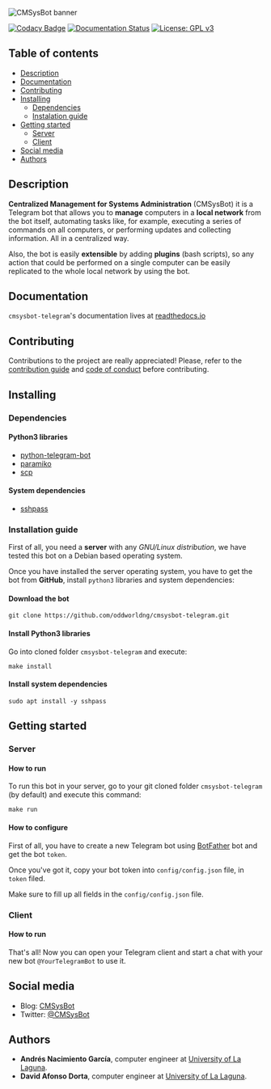 ![CMSysBot banner](https://i.imgur.com/7Wr1jcj.jpg)

[![Codacy Badge](https://api.codacy.com/project/badge/Grade/84f263db2a964e39a24a352772e9c8aa)](https://app.codacy.com/app/Dibad/cmsysbot-telegram?utm_source=github.com&utm_medium=referral&utm_content=oddworldng/cmsysbot-telegram&utm_campaign=Badge_Grade_Settings)
[![Documentation Status](https://readthedocs.org/projects/cmsysbot-telegram/badge/?version=latest)](https://cmsysbot-telegram.readthedocs.io/en/latest/?badge=latest)
[![License: GPL v3](https://img.shields.io/badge/License-GPLv3-blue.svg)](https://www.gnu.org/licenses/gpl-3.0)

## Table of contents
* [Description](#description)
* [Documentation](#documentation)
* [Contributing](#contributing)
* [Installing](#installing)
  * [Dependencies](#dependencies)
  * [Instalation guide](#installation-guide)
* [Getting started](#getting-started)
  * [Server](#server)
  * [Client](#client)
* [Social media](#social-media)
* [Authors](#authors)

## Description

__Centralized Management for Systems Administration__ (CMSysBot) it is a Telegram bot that allows you to __manage__ computers in a __local network__ from the bot itself, automating tasks like, for example, executing a series of commands on all computers, or performing updates and collecting information. All in a centralized way.

Also, the bot is easily __extensible__ by adding __plugins__ (bash scripts), so any action that could be performed on a single computer can be easily replicated to the whole local network by using the bot.

## Documentation

`cmsysbot-telegram`'s documentation lives at [readthedocs.io](https://cmsysbot-telegram.readthedocs.io)

## Contributing

Contributions to the project are really appreciated! Please, refer to the [contribution guide](https://github.com/oddworldng/cmsysbot-telegram/blob/master/CONTRIBUTING.md) and [code of conduct](https://github.com/oddworldng/cmsysbot-telegram/blob/master/CONTRIBUTING.md) before contributing.

## Installing

### Dependencies

#### Python3 libraries

* [python-telegram-bot](https://pypi.org/project/python-telegram-bot/)
* [paramiko](https://pypi.org/project/paramiko/)
* [scp](https://pypi.org/project/scp/)

#### System dependencies

* [sshpass](https://linux.die.net/man/1/sshpass)

### Installation guide

First of all, you need a __server__ with any _GNU/Linux distribution_, we have tested this bot on a Debian based operating system.

Once you have installed the server operating system, you have to get the bot from __GitHub__, install `python3` libraries and system dependencies:

#### Download the bot

```console
git clone https://github.com/oddworldng/cmsysbot-telegram.git
```

#### Install Python3 libraries

Go into cloned folder `cmsysbot-telegram` and execute:

```console
make install
```

#### Install system dependencies

```console
sudo apt install -y sshpass
```

## Getting started

### Server

#### How to run

To run this bot in your server, go to your git cloned folder `cmsysbot-telegram` (by default) and execute this command:

```console
make run
```

#### How to configure

First of all, you have to create a new Telegram bot using [BotFather](https://telegram.me/BotFather) bot and get the bot `token`.

Once you've got it, copy your bot token into `config/config.json` file, in `token` filed.

Make sure to fill up all fields in the `config/config.json` file.

### Client

#### How to run

That's all! Now you can open your Telegram client and start a chat with your new bot `@YourTelegramBot` to use it.

## Social media

* Blog: [CMSysBot](https://cmsysbot.wordpress.com/)
* Twitter: [@CMSysBot](https://twitter.com/cmsysbot)

## Authors

* **Andrés Nacimiento García**, computer engineer at [University of La Laguna](https://ull.es/).
* **David Afonso Dorta**, computer engineer at [University of La Laguna](https://ull.es/).
